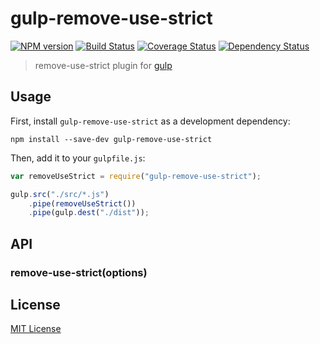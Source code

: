 # gulp-remove-use-strict

[![NPM version][npm-image]][npm-url] [![Build Status][travis-image]][travis-url]  [![Coverage Status][coveralls-image]][coveralls-url] [![Dependency Status][depstat-image]][depstat-url]


> remove-use-strict plugin for [gulp](https://github.com/wearefractal/gulp)

## Usage

First, install `gulp-remove-use-strict` as a development dependency:

```shell
npm install --save-dev gulp-remove-use-strict
```

Then, add it to your `gulpfile.js`:

```javascript
var removeUseStrict = require("gulp-remove-use-strict");

gulp.src("./src/*.js")
	.pipe(removeUseStrict())
	.pipe(gulp.dest("./dist"));
```

## API

### remove-use-strict(options)


## License

[MIT License](http://en.wikipedia.org/wiki/MIT_License)

[npm-url]: https://npmjs.org/package/gulp-remove-use-strict
[npm-image]: https://badge.fury.io/js/gulp-remove-use-strict.png

[travis-url]: http://travis-ci.org/azu/gulp-remove-use-strict
[travis-image]: https://secure.travis-ci.org/azu/gulp-remove-use-strict.png?branch=master

[coveralls-url]: https://coveralls.io/r/azu/gulp-remove-use-strict
[coveralls-image]: https://coveralls.io/repos/azu/gulp-remove-use-strict/badge.png

[depstat-url]: https://david-dm.org/azu/gulp-remove-use-strict
[depstat-image]: https://david-dm.org/azu/gulp-remove-use-strict.png
